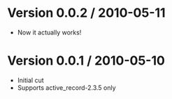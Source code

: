 # Version 0.0.2 / 2010-05-11

* Now it actually works!

# Version 0.0.1 / 2010-05-10

* Initial cut
* Supports active_record-2.3.5 only


